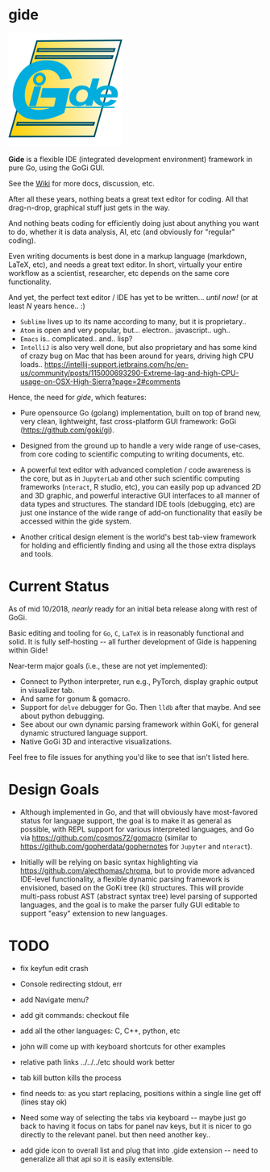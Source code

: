 # gide

![alt tag](logo/gide_icon.png)

**Gide** is a flexible IDE (integrated development environment) framework in pure Go, using the GoGi GUI.

See the [Wiki](https://github.com/goki/gide/wiki) for more docs, discussion, etc.

After all these years, nothing beats a great text editor for coding.  All that drag-n-drop, graphical stuff just gets in the way.

And nothing beats coding for efficiently doing just about anything you want to do, whether it is data analysis, AI, etc (and obviously for "regular" coding).

Even writing documents is best done in a markup language (markdown, LaTeX, etc), and needs a great text editor.  In short, virtually your entire workflow as a scientist, researcher, etc depends on the same core functionality.

And yet, the perfect text editor / IDE has yet to be written... *until now!* (or at least *N* years hence.. :)

* `Sublime` lives up to its name according to many, but it is proprietary..
* `Atom` is open and very popular, but... electron.. javascript.. ugh..
* `Emacs` is.. complicated.. and.. lisp?
* `IntelliJ` is also very well done, but also proprietary and has some kind of crazy bug on Mac that has been around for years, driving high CPU loads.. https://intellij-support.jetbrains.com/hc/en-us/community/posts/115000693290-Extreme-lag-and-high-CPU-usage-on-OSX-High-Sierra?page=2#comments

Hence, the need for *gide*, which features:

* Pure opensource Go (golang) implementation, built on top of brand new, very clean, lightweight, fast cross-platform GUI framework: GoGi (https://github.com/goki/gi).

* Designed from the ground up to handle a very wide range of use-cases, from core coding to scientific computing to writing documents, etc.

* A powerful text editor with advanced completion / code awareness is the core, but as in `JupyterLab` and other such scientific computing frameworks (`nteract`, R studio, etc), you can easily pop up advanced 2D and 3D graphic, and powerful interactive GUI interfaces to all manner of data types and structures.  The standard IDE tools (debugging, etc) are just one instance of the wide range of add-on functionality that easily be accessed within the gide system.

* Another critical design element is the world's best tab-view framework for holding and efficiently finding and using all the those extra displays and tools.

# Current Status

As of mid 10/2018, *nearly* ready for an initial beta release along with rest of GoGi.

Basic editing and tooling for `Go`, `C`, `LaTeX` is in reasonably functional and solid.  It is fully self-hosting -- all further development of Gide is happening within Gide!

Near-term major goals (i.e., these are not yet implemented):
* Connect to Python interpreter, run e.g., PyTorch, display graphic output in visualizer tab.
* And same for gonum & gomacro.
* Support for `delve` debugger for Go.  Then `lldb` after that maybe.  And see about python debugging.
* See about our own dynamic parsing framework within GoKi, for general dynamic structured language support.
* Native GoGi 3D and interactive visualizations.

Feel free to file issues for anything you'd like to see that isn't listed here.

# Design Goals

* Although implemented in Go, and that will obviously have most-favored status for language support, the goal is to make it as general as possible, with REPL support for various interpreted languages, and Go via https://github.com/cosmos72/gomacro (similar to https://github.com/gopherdata/gophernotes for `Jupyter` and `nteract`).

* Initially will be relying on basic syntax highlighting via https://github.com/alecthomas/chroma, but to provide more advanced IDE-level functionality, a flexible dynamic parsing framework is envisioned, based on the GoKi tree (ki) structures.  This will provide multi-pass robust AST (abstract syntax tree) level parsing of supported languages, and the goal is to make the parser fully GUI editable to support "easy" extension to new languages.

# TODO

* fix keyfun edit crash

* Console redirecting stdout, err

* add Navigate menu?

* add git commands: checkout file

* add all the other languages: C, C++, python, etc

* john will come up with keyboard shortcuts for other examples

* relative path links ../../../etc should work better

* tab kill button kills the process

* find needs to: as you start replacing, positions within a single line get off (lines stay ok)

* Need some way of selecting the tabs via keyboard -- maybe just go back to having it focus on tabs for panel nav keys, but it is nicer to go directly to the relevant panel.  but then need another key..

* add gide icon to overall list and plug that into .gide extension -- need to
  generalize all that api so it is easily extensible.


